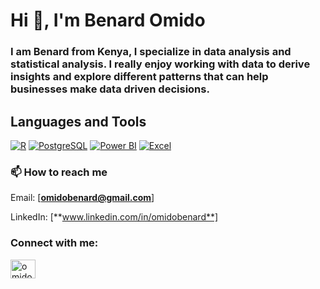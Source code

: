 <h1 align="left">Hi 👋, I'm Benard Omido</h1>
<h3 align="left">I am Benard from Kenya, I specialize in data analysis and statistical analysis. I really enjoy working with data to derive insights and explore different patterns that can help businesses make data driven decisions.</h>

## Languages and Tools

[![R](https://img.shields.io/badge/R-276DC3?style=flat-square&logo=r&logoColor=white)](https://www.r-project.org/) [![PostgreSQL](https://img.shields.io/badge/PostgreSQL-336791?style=flat-square&logo=postgresql&logoColor=white)](https://www.postgresql.org/) [![Power BI](https://img.shields.io/badge/Power_BI-F2C811?style=flat-square&logo=power-bi&logoColor=black)](https://powerbi.microsoft.com) [![Excel](https://img.shields.io/badge/Excel-217346?style=flat-square&logo=microsoft-excel&logoColor=white)](https://www.microsoft.com/en-us/microsoft-365/excel)

### 📫 How to reach me 
Email: [**omidobenard@gmail.com**]

LinkedIn: [**www.linkedin.com/in/omidobenard**]

<h3 align="left">Connect with me:</h3>
<p align="left">
<a href="https://twitter.com/omido254" target="blank"><img align="center" src="https://raw.githubusercontent.com/rahuldkjain/github-profile-readme-generator/master/src/images/icons/Social/twitter.svg" alt="omido254" height="30" width="40" /></a>
</p>


